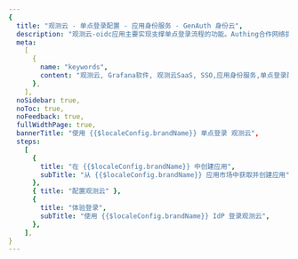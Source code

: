 ```yaml
---
{
  title: "观测云 - 单点登录配置 - 应用身份服务 - GenAuth 身份云",
  description: "观测云-oidc应用主要实现支撑单点登录流程的功能。Authing合作网络提供观测云，单点登录，SSO，实现应用的快捷登录、免密登录，提升员工办公体验、增强用户体验，增强企业数字化服务水平。",
  meta:
    [
      {
        name: "keywords",
        content: "观测云, Grafana软件, 观测云SaaS, SSO,应用身份服务,单点登录配置,Authing身份云",
      },
    ],
  noSidebar: true,
  noToc: true,
  noFeedback: true,
  fullWidthPage: true,
  bannerTitle: "使用 {{$localeConfig.brandName}} 单点登录 观测云",
  steps:
    [
      {
        title: "在 {{$localeConfig.brandName}} 中创建应用",
        subTitle: "从 {{$localeConfig.brandName}} 应用市场中获取并创建应用",
      },
      { title: "配置观测云" },
      {
        title: "体验登录",
        subTitle: "使用 {{$localeConfig.brandName}} IdP 登录观测云",
      },
    ],
}
---
```


<IntegrationDetail/>
